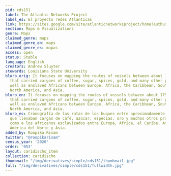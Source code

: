 ```yaml
---
pid: cds151
label: The Atlantic Networks Project
label_es: El proyecto redes Atlanticas
link: https://sites.google.com/site/atlanticnetworksproject/home?authuser=0
section: Maps & Visualizations
genre: Maps
claimed_genre: maps
claimed_genre_en: maps
claimed_genre_es: mapas
access: open
status: Stable
language: English
creators: Andrew Sluyter
stewards: Louisiana State University
blurb_orig: It focuses on mapping the routes of vessels between about 1750 and 1900
  that carried cargoes of coffee, sugar, spices, gold, and many other products as
  well as enslaved Africans between Europe, Africa, the Caribbean, South America,
  North America, and Asia.
blurb_en: It focuses on mapping the routes of vessels between about 1750 and 1900
  that carried cargoes of coffee, sugar, spices, gold, and many other products as
  well as enslaved Africans between Europe, Africa, the Caribbean, South America,
  North America, and Asia.
blurb_es: Cronografía de las rutas de los buques entre aproximadamente 1750 y 1900
  que llevaban cargas de café, azúcar, especias, oro y muchos otros productos, así
  como a los africanos esclavizados entre Europa, África, el Caribe, América del Sur,
  América del Norte y Asia.
added_by: Roopika Risam
twitter: "@roopikarisam"
census_year: '2020'
order: '053'
layout: caridischo_item
collection: caridischo
thumbnail: "/img/derivatives/simple/cds151/thumbnail.jpg"
full: "/img/derivatives/simple/cds151/fullwidth.jpg"
---
```

